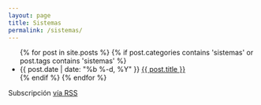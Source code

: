 ```yaml
---
layout: page
title: Sistemas
permalink: /sistemas/
---
```


<div class="home">

  <ul class="posts">
    {% for post in site.posts %}
    {% if post.categories contains 'sistemas' or post.tags contains 'sistemas' %}
      <li>
        <span class="post-date">{{ post.date | date: "%b %-d, %Y" }}</span>
        <a class="post-link" href="{{ post.url | prepend: site.baseurl }}">{{ post.title }}</a>
      </li>
    {% endif %}
    {% endfor %}
  </ul>

  <p class="rss-subscribe">Subscripci&oacute;n <a href="{{ "/feed.xml" | prepend: site.baseurl }}">v&iacute;a RSS</a></p>

</div>
